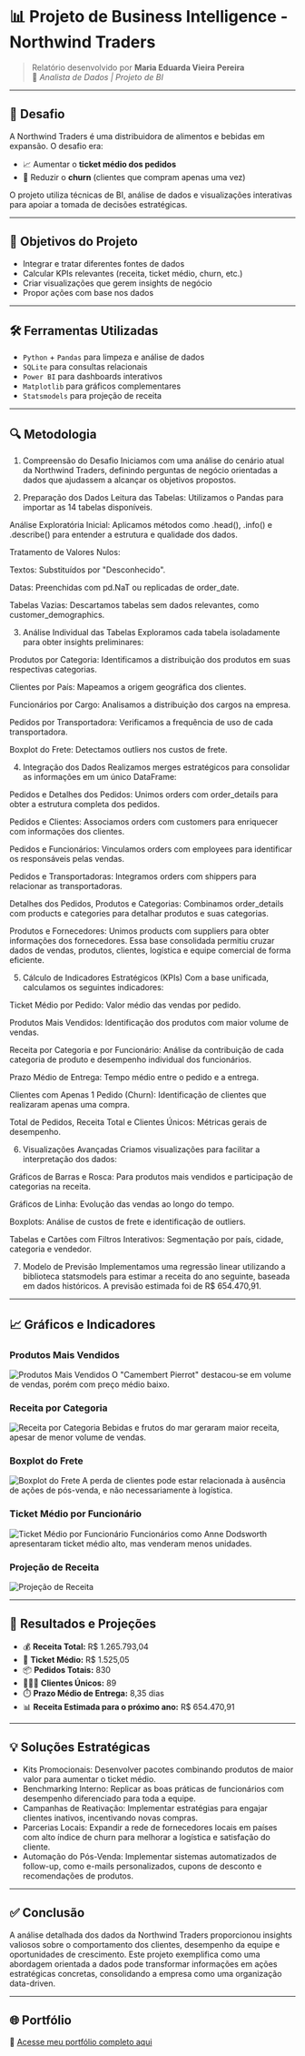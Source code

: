 
# 📊 Projeto de Business Intelligence - Northwind Traders

> Relatório desenvolvido por **Maria Eduarda Vieira Pereira**  
> 💼 *Analista de Dados | Projeto de BI*

---

## 🧠 Desafio

A Northwind Traders é uma distribuidora de alimentos e bebidas em expansão. O desafio era:
- 📈 Aumentar o **ticket médio dos pedidos**
- 🔄 Reduzir o **churn** (clientes que compram apenas uma vez)

O projeto utiliza técnicas de BI, análise de dados e visualizações interativas para apoiar a tomada de decisões estratégicas.

---

## 🎯 Objetivos do Projeto

- Integrar e tratar diferentes fontes de dados
- Calcular KPIs relevantes (receita, ticket médio, churn, etc.)
- Criar visualizações que gerem insights de negócio
- Propor ações com base nos dados

---

## 🛠️ Ferramentas Utilizadas

- `Python` + `Pandas` para limpeza e análise de dados
- `SQLite` para consultas relacionais
- `Power BI` para dashboards interativos
- `Matplotlib` para gráficos complementares
- `Statsmodels` para projeção de receita

---

## 🔍 Metodologia

1. Compreensão do Desafio
Iniciamos com uma análise do cenário atual da Northwind Traders, definindo perguntas de negócio orientadas a dados que ajudassem a alcançar os objetivos propostos.

2. Preparação dos Dados
Leitura das Tabelas: Utilizamos o Pandas para importar as 14 tabelas disponíveis.

Análise Exploratória Inicial: Aplicamos métodos como .head(), .info() e .describe() para entender a estrutura e qualidade dos dados.

Tratamento de Valores Nulos:

Textos: Substituídos por "Desconhecido".

Datas: Preenchidas com pd.NaT ou replicadas de order_date.

Tabelas Vazias: Descartamos tabelas sem dados relevantes, como customer_demographics.

3. Análise Individual das Tabelas
Exploramos cada tabela isoladamente para obter insights preliminares:

Produtos por Categoria: Identificamos a distribuição dos produtos em suas respectivas categorias.

Clientes por País: Mapeamos a origem geográfica dos clientes.

Funcionários por Cargo: Analisamos a distribuição dos cargos na empresa.

Pedidos por Transportadora: Verificamos a frequência de uso de cada transportadora.

Boxplot do Frete: Detectamos outliers nos custos de frete.

4. Integração dos Dados
Realizamos merges estratégicos para consolidar as informações em um único DataFrame:

Pedidos e Detalhes dos Pedidos: Unimos orders com order_details para obter a estrutura completa dos pedidos.

Pedidos e Clientes: Associamos orders com customers para enriquecer com informações dos clientes.

Pedidos e Funcionários: Vinculamos orders com employees para identificar os responsáveis pelas vendas.

Pedidos e Transportadoras: Integramos orders com shippers para relacionar as transportadoras.

Detalhes dos Pedidos, Produtos e Categorias: Combinamos order_details com products e categories para detalhar produtos e suas categorias.

Produtos e Fornecedores: Unimos products com suppliers para obter informações dos fornecedores.
Essa base consolidada permitiu cruzar dados de vendas, produtos, clientes, logística e equipe comercial de forma eficiente.

5. Cálculo de Indicadores Estratégicos (KPIs)
Com a base unificada, calculamos os seguintes indicadores:

Ticket Médio por Pedido: Valor médio das vendas por pedido.

Produtos Mais Vendidos: Identificação dos produtos com maior volume de vendas.

Receita por Categoria e por Funcionário: Análise da contribuição de cada categoria de produto e desempenho individual dos funcionários.

Prazo Médio de Entrega: Tempo médio entre o pedido e a entrega.

Clientes com Apenas 1 Pedido (Churn): Identificação de clientes que realizaram apenas uma compra.

Total de Pedidos, Receita Total e Clientes Únicos: Métricas gerais de desempenho.

6. Visualizações Avançadas
Criamos visualizações para facilitar a interpretação dos dados:

Gráficos de Barras e Rosca: Para produtos mais vendidos e participação de categorias na receita.

Gráficos de Linha: Evolução das vendas ao longo do tempo.

Boxplots: Análise de custos de frete e identificação de outliers.

Tabelas e Cartões com Filtros Interativos: Segmentação por país, cidade, categoria e vendedor.

7. Modelo de Previsão
Implementamos uma regressão linear utilizando a biblioteca statsmodels para estimar a receita do ano seguinte, baseada em dados históricos. A previsão estimada foi de R$ 654.470,91.

---

## 📈 Gráficos e Indicadores

### Produtos Mais Vendidos
![Produtos Mais Vendidos](./produtos_mais_vendidos.png)
O "Camembert Pierrot" destacou-se em volume de vendas, porém com preço médio baixo.

### Receita por Categoria
![Receita por Categoria](./categorias_receita.png)
Bebidas e frutos do mar geraram maior receita, apesar de menor volume de vendas.

### Boxplot do Frete
![Boxplot do Frete](./boxplot_frete.png)
A perda de clientes pode estar relacionada à ausência de ações de pós-venda, e não necessariamente à logística.

### Ticket Médio por Funcionário
![Ticket Médio por Funcionário](./ticket_medio_funcionario.png)
Funcionários como Anne Dodsworth apresentaram ticket médio alto, mas venderam menos unidades.

### Projeção de Receita
![Projeção de Receita](./projecao_receita.png)


---

## 📌 Resultados e Projeções

- 💰 **Receita Total:** R$ 1.265.793,04  
- 🎯 **Ticket Médio:** R$ 1.525,05  
- 📦 **Pedidos Totais:** 830  
- 🧑‍🤝‍🧑 **Clientes Únicos:** 89  
- ⏱️ **Prazo Médio de Entrega:** 8,35 dias  
- 📊 **Receita Estimada para o próximo ano:** R$ 654.470,91

---

## 💡 Soluções Estratégicas

- Kits Promocionais: Desenvolver pacotes combinando produtos de maior valor para aumentar o ticket médio.
- Benchmarking Interno: Replicar as boas práticas de funcionários com desempenho diferenciado para toda a equipe.
- Campanhas de Reativação: Implementar estratégias para engajar clientes inativos, incentivando novas compras.
- Parcerias Locais: Expandir a rede de fornecedores locais em países com alto índice de churn para melhorar a logística e satisfação do cliente.
- Automação do Pós-Venda: Implementar sistemas automatizados de follow-up, como e-mails personalizados, cupons de desconto e recomendações de produtos.

---

## ✅ Conclusão

A análise detalhada dos dados da Northwind Traders proporcionou insights valiosos sobre o comportamento dos clientes, desempenho da equipe e oportunidades de crescimento. Este projeto exemplifica como uma abordagem orientada a dados pode transformar informações em ações estratégicas concretas, consolidando a empresa como uma organização data-driven.

---

## 🌐 Portfólio

🔗 [Acesse meu portfólio completo aqui](https://eduardavieiraper.github.io/mariaeduardav-portfolio/)

